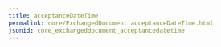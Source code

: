 ```yaml
---
title: acceptanceDateTime
permalink: core/ExchangedDocument.acceptanceDateTime.html
jsonid: core_exchangeddocument_acceptancedatetime
---
```

